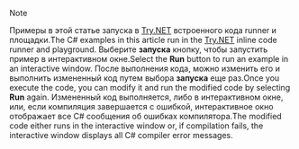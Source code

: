 
> [!NOTE]
> <span data-ttu-id="968e6-101">Примеры в этой статье запуска в [Try.NET](https://try.dot.net) встроенного кода runner и площадки.</span><span class="sxs-lookup"><span data-stu-id="968e6-101">The C# examples in this article run in the [Try.NET](https://try.dot.net) inline code runner and playground.</span></span> <span data-ttu-id="968e6-102">Выберите **запуска** кнопку, чтобы запустить пример в интерактивном окне.</span><span class="sxs-lookup"><span data-stu-id="968e6-102">Select the **Run** button to run an example in an interactive window.</span></span> <span data-ttu-id="968e6-103">После выполнения кода, можно изменить его и выполнить измененный код путем выбора **запуска** еще раз.</span><span class="sxs-lookup"><span data-stu-id="968e6-103">Once you execute the code, you can modify it and run the modified code by selecting **Run** again.</span></span> <span data-ttu-id="968e6-104">Измененный код выполняется, либо в интерактивном окне, или, если компиляция завершается с ошибкой, интерактивное окно отображает все C# сообщения об ошибках компилятора.</span><span class="sxs-lookup"><span data-stu-id="968e6-104">The modified code either runs in the interactive window or, if compilation fails, the interactive window displays all C# compiler error messages.</span></span>  

